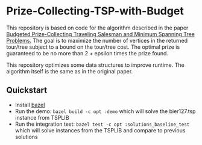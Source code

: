 # Prize-Collecting-TSP-with-Budget

This repository is based on code for the algorithm described in the paper [Budgeted Prize-Collecting Traveling Salesman and Minimum Spanning Tree Problems.](https://pubsonline.informs.org/doi/abs/10.1287/moor.2019.1002) The goal is to maximize the number of vertices in the returned tour/tree subject to a bound on the tour/tree cost. The optimal prize is guaranteed to be no more than 2 + epsilon times the prize found.

This repository optimizes some data structures to improve runtime. The algorithm itself is the same as in the original paper.

## Quickstart
* Install [bazel](https://docs.bazel.build/versions/master/install.html)
* Run the demo: `bazel build -c opt :demo` which will solve the bier127.tsp instance from TSPLIB
* Run the integration test: `bazel test -c opt :solutions_baseline_test` which will solve instances from the TSPLIB and compare to previous solutions
